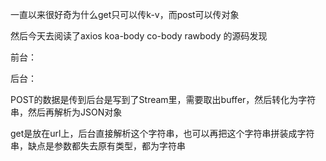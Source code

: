 一直以来很好奇为什么get只可以传k-v，而post可以传对象

然后今天去阅读了axios koa-body co-body rawbody 的源码发现


前台：




后台：

POST的数据是传到后台是写到了Stream里，需要取出buffer，然后转化为字符串，然后再解析为JSON对象

get是放在url上，后台直接解析这个字符串，也可以再把这个字符串拼装成字符串，缺点是参数都失去原有类型，都为字符串

